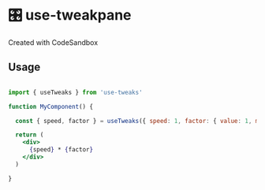 # 🎛️ use-tweakpane
Created with CodeSandbox



## Usage

```jsx

import { useTweaks } from 'use-tweaks'

function MyComponent() {

  const { speed, factor } = useTweaks({ speed: 1, factor: { value: 1, min: 10, max: 100 })

  return (
    <div>
      {speed} * {factor}
    </div>
  )

}

```
